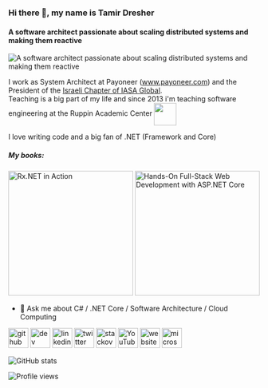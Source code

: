 ### Hi there 👋, my name is Tamir Dresher
#### A software architect passionate about scaling distributed systems and making them reactive 
![A software architect passionate about scaling distributed systems and making them reactive ](https://lrqxxq.am.files.1drv.com/y4mXVvaQphG-1hgJK_-PZztvUHGK-10qyOp2wqs2bK-XdtmBi7YvdXg_g2aXefy4TGIIncZxEMkHWStKXbHrEPGlWWBZcendSfsAY1-A0Oth6B3a6KNsOTuN0DLbJuXCq6KcDAIwgPpPr8d7YrZenspZt-R939Ku_NTG92b9o0XmjtVtV_YEG_KhjmS5ha3l3tDPW_cJ0Tvz9bzCjWlERzYLA?width=1182&height=354&cropmode=none)

I work as System Architect at Payoneer (www.payoneer.com) and the President of the [Israeli Chapter of IASA Global](https://www.israelclouds.com/iasaisrael).
<br/>Teaching is a big part of my life and since 2013 i'm teaching software engineering at the Ruppin Academic Center [<img src='https://www.ruppin.ac.il/style%20library/ruppin/Images/logo_en.png' height='45' style='vertical-align:middle'>](https://www.ruppin.ac.il)

I love writing code and a big fan of .NET (Framework and Core) 

##### My books: 
[<img src='https://images-na.ssl-images-amazon.com/images/I/41nS-A7vOqL._SX397_BO1,204,203,200_.jpg' alt='Rx.NET in Action' height='250'>](http://manning.com/dresher/?a_aid=8ec75026&a_bid=8ec75026) [<img src='https://images-na.ssl-images-amazon.com/images/I/51hLPrJ+5YL._SX404_BO1,204,203,200_.jpg' alt='Hands-On Full-Stack Web Development with ASP.NET Core' height='250'>](https://www.amazon.com/Hands-Full-Stack-Development-ASP-NET-Core/dp/178862288X) 


- 💬 Ask me about C# / .NET Core / Software Architecture / Cloud Computing 


[<img src='https://cdn.jsdelivr.net/npm/simple-icons@3.0.1/icons/github.svg' alt='github' height='40'>](https://github.com/tamirdresher)  [<img src='https://cdn.jsdelivr.net/npm/simple-icons@3.0.1/icons/dev-dot-to.svg' alt='dev' height='40'>](https://dev.to/https://dev.to/tamir_dresher)  [<img src='https://cdn.jsdelivr.net/npm/simple-icons@3.0.1/icons/linkedin.svg' alt='linkedin' height='40'>](https://www.linkedin.com/in/tamirdresher//)  [<img src='https://cdn.jsdelivr.net/npm/simple-icons@3.0.1/icons/twitter.svg' alt='twitter' height='40'>](https://twitter.com/tamir_dresher)  [<img src='https://cdn.jsdelivr.net/npm/simple-icons@3.0.1/icons/stackoverflow.svg' alt='stackoverflow' height='40'>](https://stackoverflow.com/users/472463)  [<img src='https://cdn.jsdelivr.net/npm/simple-icons@3.0.1/icons/youtube.svg' alt='YouTube' height='40'>](https://www.youtube.com/channel/UCJjIx4kJC-tEuFDO5wwN5kg)  [<img src='https://cdn.jsdelivr.net/npm/simple-icons@3.0.1/icons/icloud.svg' alt='website' height='40'>](http://www.tamirdresher.com)  [<img src='https://mvp.microsoft.com/Content/Images/MVP_Reconnect_Logo_Blue_Color_RGB.png' alt='microsoft' height='40'>](https://mvp.microsoft.com/en-us/PublicProfile/5002689?fullName=Tamir%20Dresher)  

![GitHub stats](https://github-readme-stats.vercel.app/api?username=tamirdresher&show_icons=true)  

![Profile views](https://gpvc.arturio.dev/tamirdresher)  
